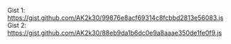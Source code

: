 Gist 1: https://gist.github.com/AK2k30/99876e8acf69314c8fcbbd2813e56083.js
Gist 2: https://gist.github.com/AK2k30/88eb9da1b6dc0e9a8aaae350de1fe0f9.js
